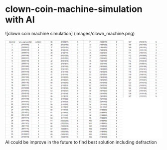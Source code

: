 # clown-coin-machine-simulation with AI
![clown coin machine simulation] (images/clown_machine.png)

![The best solution to use](images/solution_3.png)
AI could be improve in the future to find best solution including defraction

